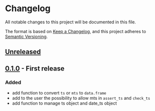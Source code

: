 # Changelog

All notable changes to this project will be documented in this file.

The format is based on [Keep a Changelog](https://keepachangelog.com/en/1.1.0/), and this project adheres
to [Semantic Versioning](https://semver.org/spec/v2.0.0.html).

## [Unreleased]

## [0.1.0] - First release

### Added 

* add function to convert `ts` or `mts` to `data.frame`
* add to the user the possibility to allow mts in `assert_ts` and `check_ts`
* add function to manage ts object and date_ts object

[Unreleased]: https://github.com/TanguyBarthelemy/TBox/compare/v0.1.0...HEAD
[0.1.0]: https://github.com/TanguyBarthelemy/TBox/releases/tag/v0.1.0
